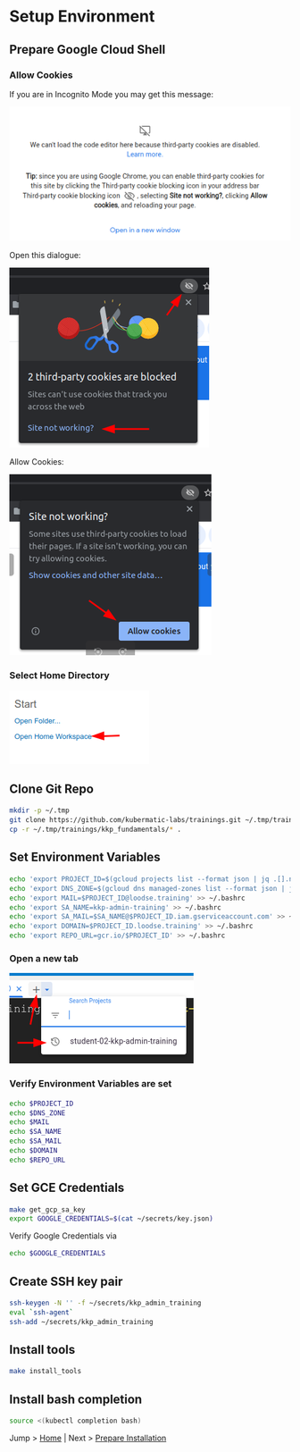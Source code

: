 # Setup Environment

## Prepare Google Cloud Shell

### Allow Cookies

If you are in Incognito Mode you may get this message:

![](../img/cookies_01.png)

Open this dialogue:

![](../img/cookies_02.png)

Allow Cookies:

![](../img/cookies_03.png)

### Select Home Directory

![](../img/open_home_workspace.png)

## Clone Git Repo

```bash
mkdir -p ~/.tmp
git clone https://github.com/kubermatic-labs/trainings.git ~/.tmp/trainings
cp -r ~/.tmp/trainings/kkp_fundamentals/* .
```

## Set Environment Variables

```bash
echo 'export PROJECT_ID=$(gcloud projects list --format json | jq .[].name | tr -d \")' >> ~/.bashrc
echo 'export DNS_ZONE=$(gcloud dns managed-zones list --format json | jq '.[].name' | tr -d \")' >> ~/.bashrc
echo 'export MAIL=$PROJECT_ID@loodse.training' >> ~/.bashrc
echo 'export SA_NAME=kkp-admin-training' >> ~/.bashrc
echo 'export SA_MAIL=$SA_NAME@$PROJECT_ID.iam.gserviceaccount.com' >> ~/.bashrc
echo 'export DOMAIN=$PROJECT_ID.loodse.training' >> ~/.bashrc
echo 'export REPO_URL=gcr.io/$PROJECT_ID' >> ~/.bashrc
```

### Open a new tab

![](../img/choose_project.png)

### Verify Environment Variables are set

```bash
echo $PROJECT_ID
echo $DNS_ZONE
echo $MAIL
echo $SA_NAME
echo $SA_MAIL
echo $DOMAIN
echo $REPO_URL
```

## Set GCE Credentials

```bash
make get_gcp_sa_key
export GOOGLE_CREDENTIALS=$(cat ~/secrets/key.json)
```

Verify Google Credentials via
```bash
echo $GOOGLE_CREDENTIALS
```

## Create SSH key pair

```bash
ssh-keygen -N '' -f ~/secrets/kkp_admin_training
eval `ssh-agent`
ssh-add ~/secrets/kkp_admin_training
```

## Install tools

```bash
make install_tools
```

## Install bash completion

```bash
source <(kubectl completion bash)
```

Jump > [Home](../README.md) | Next > [Prepare Installation](../01_prepare/README.md)
